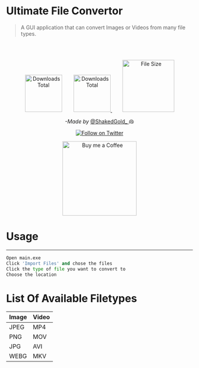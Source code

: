 # Ultimate File Convertor
>  A GUI application that can convert Images or Videos from many file types.<br>

<br><br>
<p align="center">
  <img src="https://img.shields.io/github/downloads/ShakedGold/UltimateFileConvertor/total?color=lime" width="100" alt="Downloads Total"/>
  &nbsp&nbsp&nbsp&nbsp&nbsp&nbsp
  <a href="https://github.com/ShakedGold/UltimateFileConvertor/releases/tag/1.0">
    <img src="https://img.shields.io/github/v/release/ShakedGold/UltimateFileConvertor?color=yellow&include_prereleases" width="100" alt="Downloads Total"/>
  </a>
  &nbsp&nbsp&nbsp&nbsp&nbsp&nbsp
  <img src="https://img.shields.io/github/languages/code-size/ShakedGold/UltimateFileConvertor" width="140" alt="File Size">
</p>
<p align="center">
  <i>-Made by</i> <a href= "https://twitter.com/ShakedGold_" target="blank" title="@ShakedGold_ on twitter"> @ShakedGold_ <img src="https://gourav.io/twitter.svg" style="vertical-  align: middle;  width: 14px; height: 14px;" width="14" height="14" alt="@ShakedGold_ on twitter"> </a>
</p>
<p align="center">
  <a href="https://twitter.com/ShakedGold_" target="blank">
  <img src="https://img.shields.io/badge/ShakedGold_-1da1f2?style=for-the-badge&labelColor=1da1f2&color=1da1f2&logo=twitter&logoColor=white&label=Follow" alt="Follow on Twitter"/>
  </a>
</p>
<p align="center">
  <a href="https://ko-fi.com/shakedgold" target="blank">
  <img src="https://github.com/GorvGoyl/Notion-Boost-browser-extension/raw/master/src/images/readme/bmc.png" width="200" alt="Buy me a Coffee"/>
  </a>
</p>

# Usage

---

```py
Open main.exe
Click 'Import Files' and chose the files
Click the type of file you want to convert to
Choose the location
```

# List Of Available Filetypes
Image | Video
--- | --- |
JPEG | MP4
PNG | MOV
JPG | AVI
WEBG | MKV
